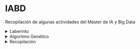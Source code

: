 # IABD
Recopilación de algunas actividades del Máster de IA y Big Data

<details>
  <summary>Laberinto</summary>
    
  [Generación de Laberinto y Algoritmos BFS y DFS](7RO/T2)<br>
  ![Alt text](7RO/T2/screenshots/1.png?raw=true "Laberintos")
  ![Alt text](7RO/T2/screenshots/2.png?raw=true "BFS")
  ![Alt text](7RO/T2/screenshots/4.png?raw=true "DFS")
</details>

<details>
  <summary>Algoritmo Genético</summary>
    
  [Algoritmo Genético - Problema del Viajante](M2D/T2)<br>
  ![Alt text](M2D/T2/screenshots/1.png?raw=true "Algoritmo Genético - Inicio")
  ![Alt text](M2D/T2/screenshots/4.png?raw=true "Algoritmo Genético - Final")
</details>

<details>
  <summary>Recopilación</summary>
  

  [comment]:(SNS)
  <ul>
  <li><details>
      <summary>SNS</summary>
  
  [Gestión de ficheros en Google Colab](SNS/UT1/T1_colab/Ayoze_Gil_Sosa_Act_1_1.ipynb)<br>
  [Análisis de Observaciones Influyentes](SNS/UT2/T1/Ayoze_Gil_Sosa_Ejemplo_2_4_Observaciones_influyentes.ipynb)<br>
  [Escalamiento de Datos](SNS/UT2/T1/Ayoze_Gil_Sosa_Ejemplo_2_5_Escalamiento_de_datos.ipynb)<br>
  [Métricas de Error](SNS/UT3/T1/Ayoze_Gil_Sosa_Act_3_1_Metricas_de_error.ipynb)<br>
  [Comparativa Naive: Iris](SNS/UT3/T2/Ayoze_Gil_Sosa_Act_3_2_Iris_NaiveBayes.ipynb)<br>
  [Comparativa Naive: Penguins](SNS/UT3/T2/Ayoze_Gil_Sosa_Act_3_2_Penguin_NaiveBayes.ipynb)<br>
  
  </details></li>
  </ul>
  
  [comment]:(7RO)
  <ul>
  <li><details>
      <summary>7RO</summary>

  [Regresión Lineal](7RO/T1/7R0_Regresión_Lineal.ipynb)<br>
  [Generación de Laberinto y Algoritmos BFS y DFS](7RO/T2/7RO_Maze.ipynb)<br>
  
  </details></li>
  </ul>
  

  [comment]:(M2D)
  <ul>
  <li><details>
      <summary>M2D</summary>
  
  [Problema del Viajante con Algoritmo Genético](M2D/T2/M2D_AG.ipynb)<br>
  
  </details></li>
  </ul>
</details>
